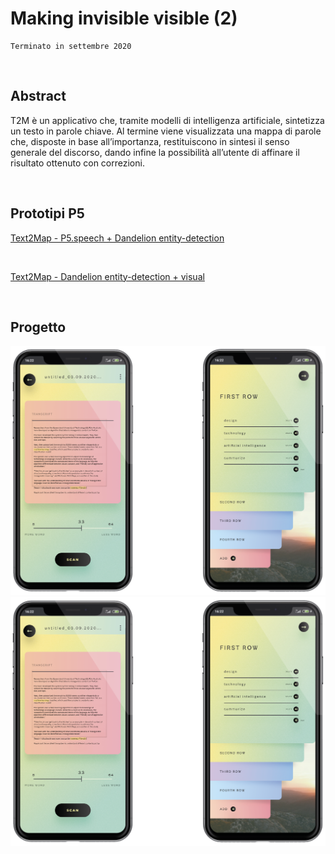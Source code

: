 # Making invisible visible (2) #

```
Terminato in settembre 2020
```
<br>

## Abstract ##

T2M è un applicativo che, tramite modelli di intelligenza artificiale, sintetizza un testo in parole chiave. Al termine viene visualizzata una mappa di parole che, disposte in base all’importanza, restituiscono in sintesi il senso generale del discorso, dando infine la possibilità all’utente di affinare il risultato ottenuto con correzioni.

<br>

## Prototipi P5 ##



[Text2Map - P5.speech + Dandelion entity-detection](https://editor.p5js.org/Gregg-lash/sketches/T1b3uA2CG)

<br>

[Text2Map - Dandelion entity-detection + visual](https://editor.p5js.org/Gregg-lash/sketches/EU1G-me0T)

<br>

## Progetto ##

<img src="link/progetto-1.png"/>

<br>

<img src="link/progetto-1.png"/>
